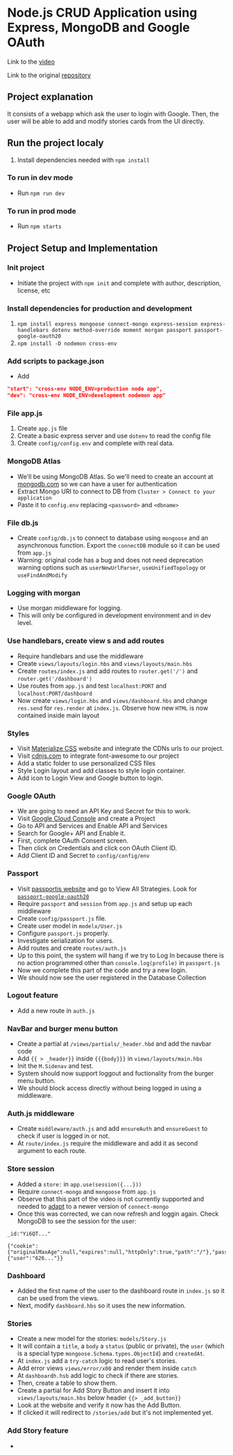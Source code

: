 # Node.js CRUD Application using Express, MongoDB and Google OAuth

Link to the [video][1]

Link to the original [repository][2]



## Project explanation
It consists of a webapp which ask the user to login with Google. Then, the user will be able to add and modify stories cards from the UI directly.



## Run the project localy
1. Install dependencies needed with `npm install`

### To run in dev mode
- Run `npm run dev`

### To run in prod mode
- Run `npm starts`



## Project Setup and Implementation

### Init project
- Initiate the project with `npm init` and complete with author, description, license, etc

### Install dependencies for production and development
1. `npm install express mongoose connect-mongo express-session express-handlebars dotenv method-override moment morgan passport passport-google-oauth20`
2. `npm install -D nodemon cross-env`

### Add scripts to package.json
- Add 
```json
"start": "cross-env NODE_ENV=production node app",
"dev": "cross-env NODE_ENV=development nodemon app"
```

### File app.js 
1. Create `app.js` file 
2. Create a basic express server and use `dotenv` to read the config file
3. Create `config/config.env` and complete with real data.

### MongoDB Atlas
- We'll be using MongoDB Atlas. So we'll need to create an account at [mongodb.com][3] so we can have a user for authentication
- Extract Mongo URI to connect to DB from `Cluster > Connect to your application`
- Paste it to `config.env` replacing `<password>` and `<dbname>`

### File db.js
- Create `config/db.js` to connect to database using `mongoose` and an asynchronous function. Export the `connectDB` module so it can be used from `app.js`
- Warning: original code has a bug and does not need deprecation warning options such as `userNewUrlParser`, `useUnifiedTopology` or `useFindAndModify`

### Logging with morgan
- Use morgan middleware for logging.
- This will only be configured in development environment and in dev level.

### Use handlebars, create view s and add routes
- Require handlebars and use the middleware
- Create `views/layouts/login.hbs` and `views/layouts/main.hbs`
- Create `routes/index.js` and add routes to `router.get('/')` and `router.get('/dashboard')`
- Use routes from `app.js` and test `localhost:PORT` and `localhost:PORT/dashboard`
- Now create `views/login.hbs` and `views/dashboard.hbs` and change `res.send` for `res.render` at `index.js`. Observe how new `HTML` is now contained inside main layout


### Styles
- Visit [Materialize CSS][5] website and integrate the CDNs urls to our project.
- Visit [cdnjs.com][6] to integrate font-awesome to our project
- Add a static folder to use personalized CSS files
- Style Login layout and add classes to style login container.
- Add icon to Login View and Google button to login.

### Google OAuth
- We are going to need an API Key and Secret for this to work.
- Visit [Google Cloud Console][7] and create a Project
- Go to API and Services and Enable API and Services
- Search for Google+ API and Enable it.
- First, complete OAuth Consent screen.
- Then click on Credentials and click con OAuth Client ID.
- Add Client ID and Secret to `config/config/env`
  
### Passport
- Visit [passportjs website][8] and go to View All Strategies. Look for [`passport-google-oauth20`][9]
- Require `passport` and `session` from `app.js` and setup up each middleware
- Create `config/passport.js` file.
- Create user model in `modelx/User.js`
- Configure `passport.js` properly. 
- Investigate serialization for users.
- Add routes and create `routes/auth.js`
- Up to this point, the system will hang if we try to Log In because there is no action programmed other than `console.log(profile)` in `passport.js`
- Now we complete this part of the code and try a new login.
- We should now see the user registered in the Database Collection

### Logout feature
- Add a new route in `auth.js`

### NavBar and burger menu button
- Create a partial at `/views/partials/_header.hbd` and add the navbar code
- Add `{{ > _header}}` inside `{{{body}}}` in `views/layouts/main.hbs`
- Init the `M.Sidenav` and test.
- System should now support loggout and fuctionality from the burger menu button.
- We should block access directly without being logged in using a middleware.

### Auth.js middleware
- Create `middleware/auth.js` and add `ensureAuth` and `ensureGuest` to check if user is logged in or not.
- At `route/index.js` require the middleware and add it as second argument to each route.

### Store session 
- Added a `store:` in `app.use(session({...}))`
- Require `connect-mongo` and `mongoose` from `app.js`
- Observe that this part of the video is not currently supported and needed to [adapt][10] to a newer version of `connect-mongo`
- Once this was corrected, we can now refresh and loggin again. Check MongoDB to see the session for the user:
```
_id:"Yi6QT..."

{"cookie":{"originalMaxAge":null,"expires":null,"httpOnly":true,"path":"/"},"passport":{"user":"626..."}}
```

### Dashboard
- Added the first name of the user to the dashboard route in `index.js` so it can be used from the views.
- Next, modify `dashboard.hbs` so it uses the new information.
  
### Stories
- Create a new model for the stories: `models/Story.js`
- It will contain a `title`, a `body` a `status` (public or private), the `user` (which is a special type `mongoose.Schema.types.ObjectId`) and `createdAt`.
- At `index.js` add a `try-catch` logic to read user's stories.
- Add error views `views/error/x00` and render them inside `catch`
- At `dashboardh.hsb` add logic to check if there are stories.
- Then, create a table to show them.
- Create a partial for Add Story Button and insert it into `views/layouts/main.hbs` below header `{{> _add_button}}`
- Look at the website and verify it now has the Add Button.
- If clicked it will redirect to `/stories/add` but it's not implemented yet.

### Add Story feature
- 



[1]:https://youtu.be/SBvmnHTQIPY
[2]:https://github.com/bradtraversy/storybooks
[3]:https://www.mongodb.com/
[4]:https://mongoosejs.com/docs/migrating_to_6,html#no-more-deprecation-warning-options
[5]:https://materializecss.com/
[6]:https://cdnjs.com/
[7]:https://console.cloud.google.com/
[8]:https://www.passportjs.org/
[9]:https://www.passportjs.org/packages/passport-google-oauth20/
[10]:https://stackoverflow.com/questions/66654037/mongo-connect-error-with-mongo-connectsession
